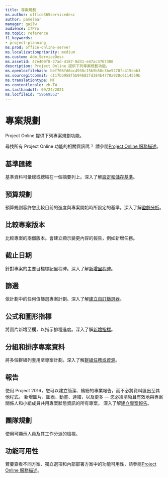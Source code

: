 ```yaml
---
title: 專案規劃
ms.author: office365servicedesc
author: pamelaar
manager: gailw
audience: ITPro
ms.topic: reference
f1_keywords:
- project-planning
ms.prod: office-online-server
ms.localizationpriority: medium
ms.custom: Adm_ServiceDesc
ms.assetid: 47e400f8-27ad-4187-8d31-e47ac3767300
description: Project Online 提供下列專案規劃功能。
ms.openlocfilehash: bef766fd6ac4938c15b9b58c3be5278fc415ebb3
ms.sourcegitcommit: c117bb958f5b94682fd384b4770a920c6114559b
ms.translationtype: MT
ms.contentlocale: zh-TW
ms.lasthandoff: 09/24/2021
ms.locfileid: "59669552"
---
```

# <a name="project-planning"></a>專案規劃

Project Online 提供下列專案規劃功能。
  
尋找所有 Project Online 功能的相關資訊嗎？ 請參閱[Project Online 服務描述](project-online-service-description.md)。
  
## <a name="baseline-rollup"></a>基準匯總

基準資料可彙總或總結在一個摘要列上。深入了解[設定和儲存基準](https://go.microsoft.com/fwlink/p/?LinkId=271346)。
  
## <a name="budget-planning"></a>預算規劃

預算規劃容許您比較目前的進度與專案開始時所設定的基準。深入了解[盈餘分析](https://go.microsoft.com/fwlink/p/?LinkId=271336)。
  
## <a name="compare-project-versions"></a>比較專案版本

比較專案的兩個版本。會建立顯示變更內容的報告，例如新增任務。
  
## <a name="deadlines"></a>截止日期

針對專案的主要目標標記里程碑。深入了解[新增里程碑](https://go.microsoft.com/fwlink/p/?LinkId=271339)。
  
## <a name="filtering"></a>篩選

依計劃中的任何值篩選專案計劃。深入了解[建立自訂篩選器](https://go.microsoft.com/fwlink/p/?LinkId=271341)。
  
## <a name="formulas-and-graphical-indicators"></a>公式和圖形指標

將圖片新增至欄，以指示排程進度。深入了解[新增指標](https://go.microsoft.com/fwlink/p/?LinkId=271340)。
  
## <a name="group-and-sort-project-data"></a>分組和排序專案資料

將多個群組列套用至專案計劃。深入了解[群組任務或資源](https://go.microsoft.com/fwlink/p/?LinkId=271326)。
  
## <a name="reports"></a>報告

使用 Project 2016，您可以建立簡潔、繽紛的專業報告，而不必將資料匯出至其他程式。 新增圖片、圖表、動畫、連結，以及更多 &mdash; 您必須清晰且有效地與專案關係人和小組成員共用專案狀態資訊的所有專案。 深入了解[建立專案報告](https://go.microsoft.com/fwlink/p/?LinkId=271349)。
  
## <a name="team-planner"></a>團隊規劃

使用可顯示人員及其工作分派的檢視。 
  
## <a name="feature-availability"></a>功能可用性

若要查看不同方案、獨立選項和內部部署方案中的功能可用性，請參閱[Project Online 服務描述](project-online-service-description.md)。
  